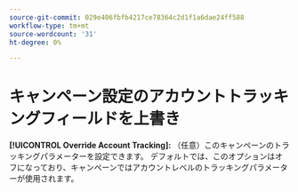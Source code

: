 ```yaml
---
source-git-commit: 029e406fbfb4217ce78364c2d1f1a6dae24ff588
workflow-type: tm+mt
source-wordcount: '31'
ht-degree: 0%

---
```

# キャンペーン設定のアカウントトラッキングフィールドを上書き

**[!UICONTROL Override Account Tracking]:** （任意）このキャンペーンのトラッキングパラメーターを設定できます。 デフォルトでは、このオプションはオフになっており、キャンペーンではアカウントレベルのトラッキングパラメーターが使用されます。

